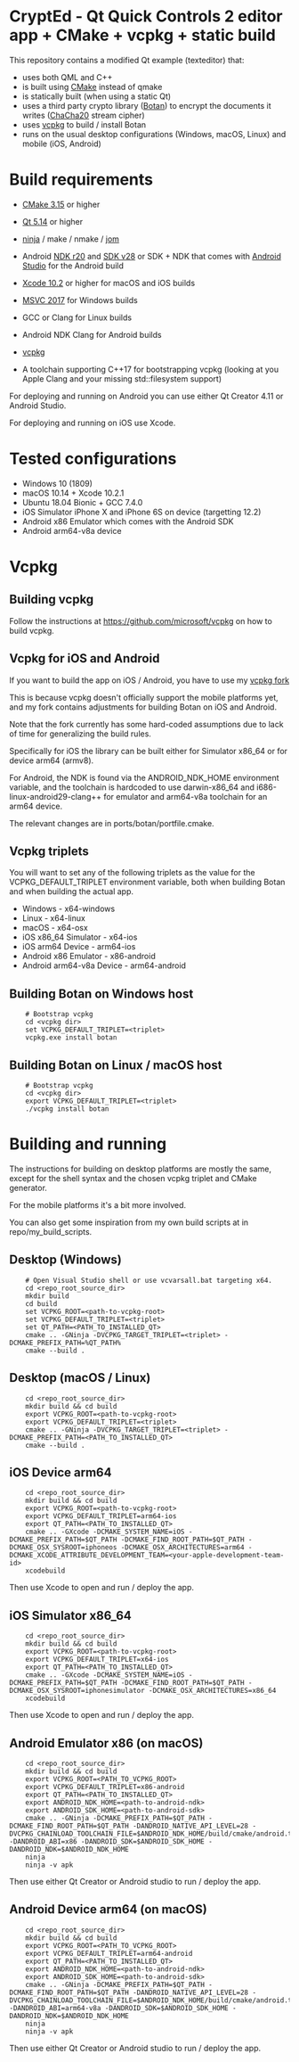 # CryptEd - Qt Quick Controls 2 editor app + CMake + vcpkg + static build

This repository contains a modified Qt example (texteditor) that:

* uses both QML and C++
* is built using [CMake](https://cmake.org/) instead of qmake
* is statically built (when using a static Qt)
* uses a third party crypto library ([Botan](https://botan.randombit.net/handbook/api_ref/contents.html)) to encrypt the documents it writes ([ChaCha20](https://botan.randombit.net/handbook/api_ref/stream_ciphers.html#chacha) stream cipher)
* uses [vcpkg](https://github.com/microsoft/vcpkg) to build / install Botan
* runs on the usual desktop configurations (Windows, macOS, Linux) and mobile (iOS, Android)

# Build requirements

* [CMake 3.15](https://cmake.org/download/) or higher
* [Qt 5.14](http://download.qt.io/development_releases/qt/5.14/) or higher
* [ninja](https://github.com/ninja-build/ninja/releases) / make / nmake / [jom](http://download.qt.io/official_releases/jom/jom.zip)

* Android [NDK r20](https://developer.android.com/ndk/downloads) and [SDK v28](https://developer.android.com/studio/index.html#command-tools) or SDK + NDK that comes with [Android Studio](https://developer.android.com/studio) for the Android build
* [Xcode 10.2](https://developer.apple.com/xcode/) or higher for macOS and iOS builds
* [MSVC 2017](https://visualstudio.microsoft.com/downloads/) for Windows builds
* GCC or Clang for Linux builds
* Android NDK Clang for Android builds

* [vcpkg](https://github.com/microsoft/vcpkg)
* A toolchain supporting C++17 for bootstrapping vcpkg (looking at you Apple Clang and your missing std::filesystem support)

For deploying and running on Android you can use either Qt Creator 4.11 or Android Studio.

For deploying and running on iOS use Xcode.

# Tested configurations

* Windows 10 (1809)
* macOS 10.14 + Xcode 10.2.1
* Ubuntu 18.04 Bionic + GCC 7.4.0
* iOS Simulator iPhone X and iPhone 6S on device (targetting 12.2)
* Android x86 Emulator which comes with the Android SDK
* Android arm64-v8a device

# Vcpkg

## Building vcpkg

Follow the instructions at https://github.com/microsoft/vcpkg on how to build vcpkg.

## Vcpkg for iOS and Android

If you want to build the app on iOS / Android, you have to use my [vcpkg fork](https://github.com/alcroito/vcpkg/tree/world_summit_botan)

This is because vcpkg doesn't officially support the mobile platforms yet, and my fork contains adjustments for building Botan on iOS and Android.

Note that the fork currently has some hard-coded assumptions  due to lack of time for generalizing the build rules.

Specifically for iOS the library can be built either for Simulator x86_64 or for device arm64 (armv8).

For Android, the NDK is found via the ANDROID_NDK_HOME environment variable, and the toolchain is hardcoded to use darwin-x86_64 and i686-linux-android29-clang++ for emulator and arm64-v8a toolchain for an arm64 device.

The relevant changes are in ports/botan/portfile.cmake.

## Vcpkg triplets

You will want to set any of the following triplets as the value for the VCPKG_DEFAULT_TRIPLET environment variable, both when building Botan and when building the actual app.

* Windows - x64-windows
* Linux - x64-linux
* macOS - x64-osx
* iOS x86_64 Simulator - x64-ios
* iOS arm64 Device - arm64-ios
* Android x86 Emulator - x86-android
* Android arm64-v8a Device - arm64-android

## Building Botan on Windows host

```
    # Bootstrap vcpkg
    cd <vcpkg dir>
    set VCPKG_DEFAULT_TRIPLET=<triplet>
    vcpkg.exe install botan
```

## Building Botan on Linux / macOS host

```
    # Bootstrap vcpkg
    cd <vcpkg dir>
    export VCPKG_DEFAULT_TRIPLET=<triplet>
    ./vcpkg install botan
```

# Building and running

The instructions for building on desktop platforms are mostly the same, except for the shell syntax and the chosen vcpkg triplet and CMake generator.

For the mobile platforms it's a bit more involved.

You can also get some inspiration from my own build scripts at in repo/my_build_scripts.

## Desktop (Windows)

```
    # Open Visual Studio shell or use vcvarsall.bat targeting x64.
    cd <repo_root_source_dir>
    mkdir build
    cd build
    set VCPKG_ROOT=<path-to-vcpkg-root>
    set VCPKG_DEFAULT_TRIPLET=<triplet>
    set QT_PATH=<PATH_TO_INSTALLED_QT>
    cmake .. -GNinja -DVCPKG_TARGET_TRIPLET=<triplet> -DCMAKE_PREFIX_PATH=%QT_PATH%
    cmake --build .
```

## Desktop (macOS / Linux)

```
    cd <repo_root_source_dir>
    mkdir build && cd build
    export VCPKG_ROOT=<path-to-vcpkg-root>
    export VCPKG_DEFAULT_TRIPLET=<triplet>
    cmake .. -GNinja -DVCPKG_TARGET_TRIPLET=<triplet> -DCMAKE_PREFIX_PATH=<PATH_TO_INSTALLED_QT>
    cmake --build .
```

## iOS Device arm64

```
    cd <repo_root_source_dir>
    mkdir build && cd build
    export VCPKG_ROOT=<path-to-vcpkg-root>
    export VCPKG_DEFAULT_TRIPLET=arm64-ios
    export QT_PATH=<PATH_TO_INSTALLED_QT>
    cmake .. -GXcode -DCMAKE_SYSTEM_NAME=iOS -DCMAKE_PREFIX_PATH=$QT_PATH -DCMAKE_FIND_ROOT_PATH=$QT_PATH -DCMAKE_OSX_SYSROOT=iphoneos -DCMAKE_OSX_ARCHITECTURES=arm64 -DCMAKE_XCODE_ATTRIBUTE_DEVELOPMENT_TEAM=<your-apple-development-team-id>
    xcodebuild
```

Then use Xcode to open and run / deploy the app.

## iOS Simulator x86_64

```
    cd <repo_root_source_dir>
    mkdir build && cd build
    export VCPKG_ROOT=<path-to-vcpkg-root>
    export VCPKG_DEFAULT_TRIPLET=x64-ios
    export QT_PATH=<PATH_TO_INSTALLED_QT>
    cmake .. -GXcode -DCMAKE_SYSTEM_NAME=iOS -DCMAKE_PREFIX_PATH=$QT_PATH -DCMAKE_FIND_ROOT_PATH=$QT_PATH -DCMAKE_OSX_SYSROOT=iphonesimulator -DCMAKE_OSX_ARCHITECTURES=x86_64
    xcodebuild
```
Then use Xcode to open and run / deploy the app.

## Android Emulator x86 (on macOS)

```
    cd <repo_root_source_dir>
    mkdir build && cd build
    export VCPKG_ROOT=<PATH_TO_VCPKG_ROOT>
    export VCPKG_DEFAULT_TRIPLET=x86-android
    export QT_PATH=<PATH_TO_INSTALLED_QT>
    export ANDROID_NDK_HOME=<path-to-android-ndk>
    export ANDROID_SDK_HOME=<path-to-android-sdk>
    cmake .. -GNinja -DCMAKE_PREFIX_PATH=$QT_PATH -DCMAKE_FIND_ROOT_PATH=$QT_PATH -DANDROID_NATIVE_API_LEVEL=28 -DVCPKG_CHAINLOAD_TOOLCHAIN_FILE=$ANDROID_NDK_HOME/build/cmake/android.toolchain.cmake -DANDROID_ABI=x86 -DANDROID_SDK=$ANDROID_SDK_HOME -DANDROID_NDK=$ANDROID_NDK_HOME
    ninja
    ninja -v apk
```

Then use either Qt Creator or Android studio to run / deploy the app.

## Android Device arm64 (on macOS)

```
    cd <repo_root_source_dir>
    mkdir build && cd build
    export VCPKG_ROOT=<PATH_TO_VCPKG_ROOT>
    export VCPKG_DEFAULT_TRIPLET=arm64-android
    export QT_PATH=<PATH_TO_INSTALLED_QT>
    export ANDROID_NDK_HOME=<path-to-android-ndk>
    export ANDROID_SDK_HOME=<path-to-android-sdk>
    cmake .. -GNinja -DCMAKE_PREFIX_PATH=$QT_PATH -DCMAKE_FIND_ROOT_PATH=$QT_PATH -DANDROID_NATIVE_API_LEVEL=28 -DVCPKG_CHAINLOAD_TOOLCHAIN_FILE=$ANDROID_NDK_HOME/build/cmake/android.toolchain.cmake -DANDROID_ABI=arm64-v8a -DANDROID_SDK=$ANDROID_SDK_HOME -DANDROID_NDK=$ANDROID_NDK_HOME
    ninja
    ninja -v apk
```

Then use either Qt Creator or Android studio to run / deploy the app.

